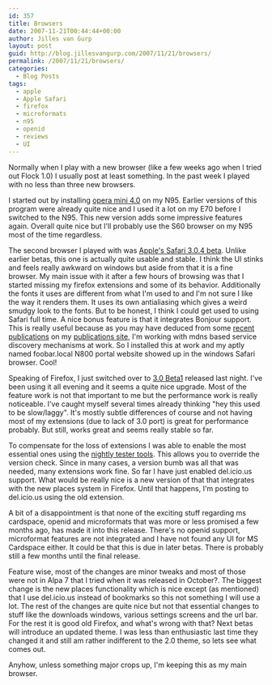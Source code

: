 ```yaml
---
id: 357
title: Browsers
date: 2007-11-21T00:44:44+00:00
author: Jilles van Gurp
layout: post
guid: http://blog.jillesvangurp.com/2007/11/21/browsers/
permalink: /2007/11/21/browsers/
categories:
  - Blog Posts
tags:
  - apple
  - Apple Safari
  - firefox
  - microformats
  - n95
  - openid
  - reviews
  - UI
---
```

Normally when I play with a new browser (like a few weeks ago when I tried out Flock 1.0) I usually post at least something. In the past week I played with no less than three new browsers.

I started out by installing [opera mini 4.0](http://www.operamini.com/) on my N95. Earlier versions of this program were already quite nice and I used it a lot on my E70 before I switched to the N95. This new version adds some impressive features again. Overall quite nice but I'll probably use the S60 browser on my N95 most of the time regardless. 

The second browser I played with was [Apple's Safari 3.0.4 beta](http://www.apple.com/safari/). Unlike earlier betas, this one is actually quite usable and stable. I think the UI stinks and feels really awkward on windows but aside from that it is a fine browser. My main issue with it after a few hours of browsing was that I started missing my firefox extensions and some of its behavior. Additionally the fonts it uses are different from what I'm used to and I'm not sure I like the way it renders them. It uses its own antialiasing which gives a weird smudgy look to the fonts. But to be honest, I think I could get used to using Safari full time. A nice bonus feature is that it integrates Bonjour support. This is really useful because as you may have deduced from some [recent publications](http://publications.jillesvangurp.com/realizingsmartspacewebapplications.pdf) on my [publications site](http://publications.jillesvangurp.com), I'm working with mdns based service discovery mechanisms at work. So I installed this at work and my aptly named foobar.local N800 portal website showed up in the windows Safari browser. Cool!

Speaking of Firefox, I just switched over to [3.0 Beta1](http://www.mozilla.com/en-US/firefox/all-beta.html) released last night. I've been using it all evening and it seems a quite nice upgrade. Most of the feature work is not that important to me but the performance work is really noticeable. I've caught myself several times already thinking "hey this used to be slow/laggy". It's mostly subtle differences of course and not having most of my extensions (due to lack of 3.0 port) is great for performance probably. But still, works great and seems really stable so far.

To compensate for the loss of extensions I was able to enable the most essential ones using the [nightly tester tools](http://www.oxymoronical.com/web/firefox/nightly). This allows you to override the version check. Since in many cases, a version bumb was all that was needed, many extensions work fine. So far I have just enabled del.icio.us support. What would be really nice is a new version of that that integrates with the new places system in Firefox. Until that happens, I'm posting to del.icio.us using the old extension.

A bit of a disappointment is that none of the exciting stuff regarding ms cardspace, openid and microformats that was more or less promised a few months ago, has made it into this release. There's no openid support, microformat features are not integrated and I have not found any UI for MS Cardspace either. It could be that this is due in later betas. There is probably still a few months until the final release.

Feature wise, most of the changes are minor tweaks and most of those were not in Alpa 7 that I tried when it was released in October?. The biggest change is the new places functionality which is nice except (as mentioned) that I use del.icio.us instead of bookmarks so this not something I will use a lot. The rest of the changes are quite nice but not that essential changes to stuff like the downloads windows, various settings screens and the url bar. For the rest it is good old Firefox,  and what's wrong with that? Next betas will introduce an updated theme. I was less than enthusiastic last time they changed it and still am rather indifferent to the 2.0 theme, so lets see what comes out.

Anyhow, unless something major crops up, I'm keeping this as my main browser.